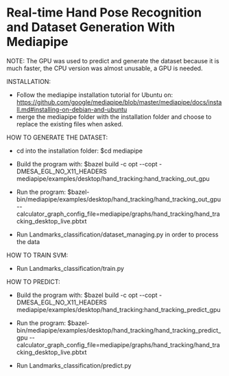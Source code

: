 # Real-time Hand Pose Recognition and Dataset Generation With Mediapipe

NOTE: 
The GPU was used to predict and generate the dataset because it is much faster, the CPU version was almost unusable, a GPU is needed.


INSTALLATION:
- Follow the mediapipe installation tutorial for Ubuntu on:
https://github.com/google/mediapipe/blob/master/mediapipe/docs/install.md#installing-on-debian-and-ubuntu
- merge the mediapipe folder with the installation folder and choose to replace the existing files when asked.

HOW TO GENERATE THE DATASET:
- cd into the installation folder:
$cd mediapipe

- Build the program with:
$bazel build -c opt --copt -DMESA_EGL_NO_X11_HEADERS mediapipe/examples/desktop/hand_tracking:hand_tracking_out_gpu

- Run the program:
$bazel-bin/mediapipe/examples/desktop/hand_tracking/hand_tracking_out_gpu --	calculator_graph_config_file=mediapipe/graphs/hand_tracking/hand_tracking_desktop_live.pbtxt

- Run Landmarks_classification/dataset_managing.py in order to process the data

HOW TO TRAIN SVM:
- Run Landmarks_classification/train.py


HOW TO PREDICT:
- Build the program with:
$bazel build -c opt --copt -DMESA_EGL_NO_X11_HEADERS mediapipe/examples/desktop/hand_tracking:hand_tracking_predict_gpu

- Run the program:
$bazel-bin/mediapipe/examples/desktop/hand_tracking/hand_tracking_predict_gpu --calculator_graph_config_file=mediapipe/graphs/hand_tracking/hand_tracking_desktop_live.pbtxt

- Run Landmarks_classification/predict.py
